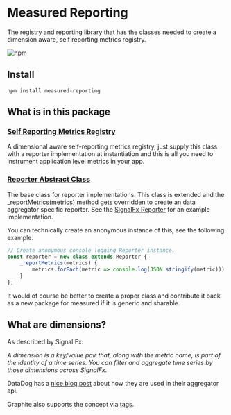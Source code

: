 # Measured Reporting

The registry and reporting library that has the classes needed to create a dimension aware, self reporting metrics registry.

[![npm](https://img.shields.io/npm/v/measured-reporting.svg)](https://www.npmjs.com/package/measured-reporting) 

## Install

```
npm install measured-reporting
```

## What is in this package

### [Self Reporting Metrics Registry](https://yaorg.github.io/node-measured/SelfReportingMetricsRegistry.html)
A dimensional aware self-reporting metrics registry, just supply this class with a reporter implementation at instantiation and this is all you need to instrument application level metrics in your app.

### [Reporter Abstract Class](https://yaorg.github.io/node-measured/Reporter.html)
The base class for reporter implementations. This class is extended and the [_reportMetrics(metrics)](https://yaorg.github.io/node-measured/Reporter.html#_reportMetrics__anchor) method gets overridden to create an data aggregator specific reporter. See the [SignalFx Reporter](../measured-signalfx-reporter/) for an example implementation.

You can technically create an anonymous instance of this, see the following example.
```javascript
// Create anonymous console logging Reporter instance.
const reporter = new class extends Reporter {
    _reportMetrics(metrics) {
        metrics.forEach(metric => console.log(JSON.stringify(metric)))
    }
};
```
It would of course be better to create a proper class and contribute it back as a new package for measured if it is generic and sharable.

## What are dimensions?
As described by Signal Fx:
    
*A dimension is a key/value pair that, along with the metric name, is part of the identity of a time series. 
You can filter and aggregate time series by those dimensions across SignalFx.*
    
DataDog has a [nice blog post](https://www.datadoghq.com/blog/the-power-of-tagged-metrics/) about how they are used in their aggregator api.

Graphite also supports the concept via [tags](http://graphite.readthedocs.io/en/latest/tags.html).

